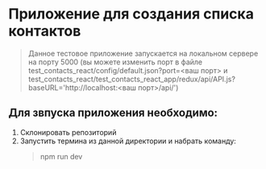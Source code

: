 # Приложение для создания списка контактов

> Данное тестовое приложение запускается на локальном сервере на порту 5000 (вы можете изменить порт в файле test_contacts_react/config/default.json?port=<ваш порт> и test_contacts_react/test_contacts_react_app/redux/api/API.js?baseURL='http://localhost:<ваш порт>/api/')

## Для звпуска приложения необходимо:

1. Склонировать репозиторий
2. Запустить термина из данной директории и набрать команду:
    > npm run dev
